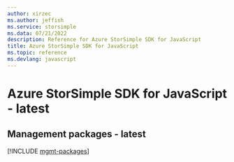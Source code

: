```yaml
---
author: xirzec
ms.author: jeffish
ms.service: storsimple
ms.data: 07/21/2022
description: Reference for Azure StorSimple SDK for JavaScript
title: Azure StorSimple SDK for JavaScript
ms.topic: reference
ms.devlang: javascript
---
```

# Azure StorSimple SDK for JavaScript - latest

## Management packages - latest
[!INCLUDE [mgmt-packages](storsimple-mgmt-index.md)]